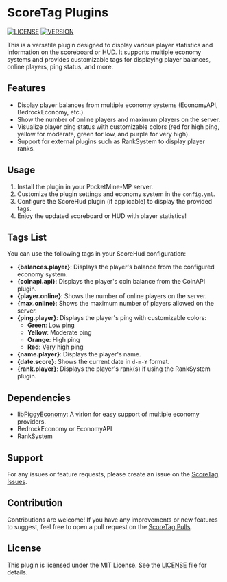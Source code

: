 # ScoreTag Plugins

[![LICENSE](https://img.shields.io/badge/license-MIT-blue.svg)](LICENSE)
[![VERSION](https://img.shields.io/badge/version-2.0.0-green.svg)](https://semver.org)

This is a versatile plugin designed to display various player statistics and information on the scoreboard or HUD. It supports multiple economy systems and provides customizable tags for displaying player balances, online players, ping status, and more.

## Features
- Display player balances from multiple economy systems (EconomyAPI, BedrockEconomy, etc.).
- Show the number of online players and maximum players on the server.
- Visualize player ping status with customizable colors (red for high ping, yellow for moderate, green for low, and purple for very high).
- Support for external plugins such as RankSystem to display player ranks.

## Usage
1. Install the plugin in your PocketMine-MP server.
2. Customize the plugin settings and economy system in the `config.yml`.
3. Configure the ScoreHud plugin (if applicable) to display the provided tags.
4. Enjoy the updated scoreboard or HUD with player statistics!

## Tags List
You can use the following tags in your ScoreHud configuration:

- **{balances.player}**: Displays the player's balance from the configured economy system.
- **{coinapi.api}**: Displays the player's coin balance from the CoinAPI plugin.
- **{player.online}**: Shows the number of online players on the server.
- **{max.online}**: Shows the maximum number of players allowed on the server.
- **{ping.player}**: Displays the player's ping with customizable colors:
  - **Green**: Low ping
  - **Yellow**: Moderate ping
  - **Orange**: High ping
  - **Red**: Very high ping
- **{name.player}**: Displays the player's name.
- **{date.score}**: Shows the current date in `d-m-Y` format.
- **{rank.player}**: Displays the player's rank(s) if using the RankSystem plugin.

## Dependencies
- [libPiggyEconomy](https://github.com/DaPigGuy/libPiggyEconomy): A virion for easy support of multiple economy providers.
- BedrockEconomy or EconomyAPI
- RankSystem

## Support
For any issues or feature requests, please create an issue on the [ScoreTag Issues](https://github.com/ImmoDevs/ScoreTag/issues).

## Contribution
Contributions are welcome! If you have any improvements or new features to suggest, feel free to open a pull request on the [ScoreTag Pulls](https://github.com/ImmoDevs/ScoreTag/pulls).

## License
This plugin is licensed under the MIT License. See the [LICENSE](https://github.com/ImmoDevs/Score/blob/main/LICENSE) file for details.

